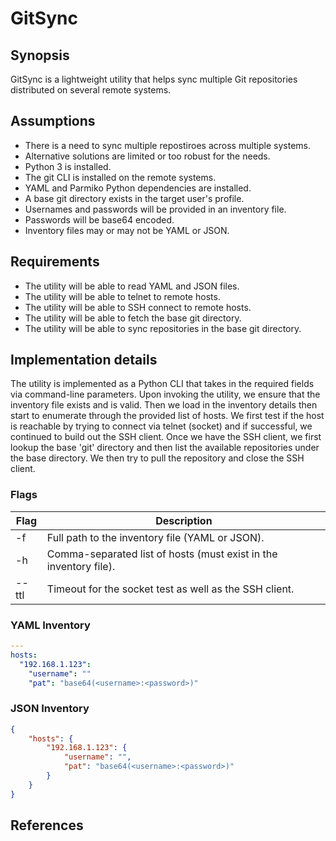 # GitSync

## Synopsis
GitSync is a lightweight  utility that helps sync multiple Git repositories distributed on several remote systems.

## Assumptions
* There is a need to sync multiple repostiroes across multiple systems.
* Alternative solutions are limited or too robust for the needs.
* Python 3 is installed.
* The git CLI is installed on the remote systems.
* YAML and Parmiko Python dependencies are installed.
* A base git directory exists in the target user's profile.
* Usernames and passwords will be provided in an inventory file.
* Passwords will be base64 encoded.
* Inventory files may or may not be YAML or JSON.

## Requirements
* The utility will be able to read YAML and JSON files.
* The utility will be able to telnet to remote hosts.
* The utility will be able to SSH connect to remote hosts.
* The utility will be able to fetch the base git directory.
* The utility will be able to sync repositories in the base git directory.

## Implementation details
The utility is implemented as a Python CLI that takes in the required fields via command-line parameters.  Upon invoking the utility, we ensure that the inventory file exists and is valid.  Then we load in the inventory details then start to enumerate through the provided list of hosts.  We first test if the host is reachable by trying to connect via telnet (socket) and if successful, we continued to build out the SSH client.  Once we have the SSH client, we first lookup the base 'git' directory and then list the available repositories under the base directory.  We then try to pull the repository and close the SSH client.

### Flags
| Flag           | Description                                                       |
|--|--|
| -f             | Full path to the inventory file (YAML or JSON).                   |
| -h             | Comma-separated list of hosts (must exist in the inventory file). |
| --ttl          | Timeout for the socket test as well as the SSH client.            |

### YAML Inventory
```yaml
---
hosts:
  "192.168.1.123":
    "username": ""
	"pat": "base64(<username>:<password>)"
```

### JSON Inventory
```json
{
	"hosts": {
		"192.168.1.123": {
			"username": "",
			"pat": "base64(<username>:<password>)"
		}
	}
}
```

## References

